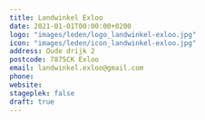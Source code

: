 ```yaml
---
title: Landwinkel Exloo
date: 2021-01-01T00:00:00+0200
logo: "images/leden/logo_landwinkel-exloo.jpg"
icon: "images/leden/icon_landwinkel-exloo.jpg"
address: Oude drijk 2
postcode: 7875CK Exloo
email: landwinkel.exloo@gmail.com
phone: 
website: 
stageplek: false
draft: true
---
```


